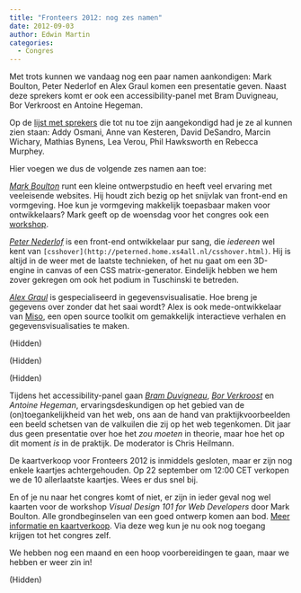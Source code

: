 ```yaml
---
title: "Fronteers 2012: nog zes namen"
date: 2012-09-03
author: Edwin Martin
categories: 
  - Congres
---
```

Met trots kunnen we vandaag nog een paar namen aankondigen: Mark Boulton, Peter Nederlof en Alex Graul komen een presentatie geven. Naast deze sprekers komt er ook een accessibility-panel met Bram Duvigneau, Bor Verkroost en Antoine Hegeman.

Op de [lijst met sprekers](/congres/2012/speakers) die tot nu toe zijn aangekondigd had je ze al kunnen zien staan: Addy Osmani, Anne van Kesteren, David DeSandro, Marcin Wichary, Mathias Bynens, Lea Verou, Phil Hawksworth en Rebecca Murphey.

Hier voegen we dus de volgende zes namen aan toe:

*[Mark Boulton](http://www.markboulton.co.uk/)* runt een kleine ontwerpstudio en heeft veel ervaring met veeleisende websites. Hij houdt zich bezig op het snijvlak van front-end en vormgeving. Hoe kun je vormgeving makkelijk toepasbaar maken voor ontwikkelaars? Mark geeft op de woensdag voor het congres ook een [workshop](/congres/2012/workshops/visual-design-101-for-web-developers-mark-boulton).

*[Peter Nederlof](http://peterned.home.xs4all.nl/)* is een front-end ontwikkelaar pur sang, die _iedereen_ wel kent van `[csshover](http://peterned.home.xs4all.nl/csshover.html)`. Hij is altijd in de weer met de laatste technieken, of het nu gaat om een 3D-engine in canvas of een CSS matrix-generator. Eindelijk hebben we hem zover gekregen om ook het podium in Tuschinski te betreden.

*[Alex Graul](http://www.sho.ch/)* is gespecialiseerd in gegevensvisualisatie. Hoe breng je gegevens over zonder dat het saai wordt? Alex is ook mede-ontwikkelaar van [Miso](http://misoproject.com/), een open source toolkit om gemakkelijk interactieve verhalen en gegevensvisualisaties te maken.

(Hidden)

(Hidden)

(Hidden)

Tijdens het accessibility-panel gaan *[Bram Duvigneau](https://twitter.com/bramduvigneau)*, *[Bor Verkroost](http://www.eborfoundation.com/)* en *Antoine Hegeman*, ervaringsdeskundigen op het gebied van de (on)toegankelijkheid van het web, ons aan de hand van praktijkvoorbeelden een beeld schetsen van de valkuilen die zij op het web tegenkomen. Dit jaar dus geen presentatie over hoe het _zou moeten_ in theorie, maar hoe het op dit moment _is_ in de praktijk. De moderator is Chris Heilmann.

De kaartverkoop voor Fronteers 2012 is inmiddels gesloten, maar er zijn nog enkele kaartjes achtergehouden. Op 22 september om 12:00 CET verkopen we de 10 allerlaatste kaartjes. Wees er dus snel bij.

En of je nu naar het congres komt of niet, er zijn in ieder geval nog wel kaarten voor de workshop _Visual Design 101 for Web Developers_ door Mark Boulton. Alle grondbeginselen van een goed ontwerp komen aan bod. [Meer informatie en kaartverkoop](/congres/2012/workshops/visual-design-101-for-web-developers-mark-boulton). Via deze weg kun je nu ook nog toegang krijgen tot het congres zelf.

We hebben nog een maand en een hoop voorbereidingen te gaan, maar we hebben er weer zin in!

(Hidden)
